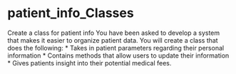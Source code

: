 # patient_info_Classes
 Create a class for patient info
 You have been asked to develop a system that makes it easier to organize patient data. You will create a class that does the following:
    * Takes in patient parameters regarding their personal information
    * Contains methods that allow users to update their information
    * Gives patients insight into their potential medical fees.
